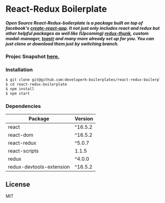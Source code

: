 # React-Redux Boilerplate
##### Open Source React-Redux-boilerplate is a package built on top of facebook's [create-react-app](https://github.com/facebook/create-react-app?files=1). It not just only includes react and redux but other helpful packages as well like (Upcoming) [redux-thunk](https://github.com/reduxjs/redux-thunk), custom modal-manager, [toastr](https://github.com/CodeSeven/toastr) and many more already set up for you. You can just clone or download them just by switching branch.

### Projec Snapshot [here.](https://ibb.co/nt2mez)
### Installation

```sh
$ git clone git@github.com:developerk-boilerplates/react-redux-boilerplate.git
$ cd react-redux-boilerplate
$ npm install
$ npm start
```
### Dependencies
| Package | Version |
| ------ | ------ |
| react | ^16.5.2 |
| react-dom | ^16.5.2 |
| react-redux | ^5.0.7 |
| react-scripts | 1.1.5 |
| redux | ^4.0.0 |
| redux-devtools-extension | ^16.5.2 |

License
----

MIT
